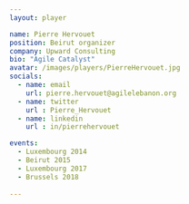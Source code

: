 ```yaml
---
layout: player

name: Pierre Hervouet
position: Beirut organizer
company: Upward Consulting
bio: "Agile Catalyst"
avatar: /images/players/PierreHervouet.jpg
socials:
  - name: email
    url: pierre.hervouet@agilelebanon.org
  - name: twitter
    url : Pierre_Hervouet
  - name: linkedin
    url : in/pierrehervouet

events:
  - Luxembourg 2014
  - Beirut 2015
  - Luxembourg 2017
  - Brussels 2018
  
---
```

